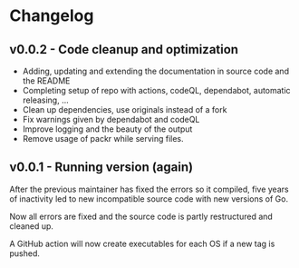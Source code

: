 # Changelog

## v0.0.2 - Code cleanup and optimization
- Adding, updating and extending the documentation in source code and the README
- Completing setup of repo with actions, codeQL, dependabot, automatic releasing, ...
- Clean up dependencies, use originals instead of a fork
- Fix warnings given by dependabot and codeQL 
- Improve logging and the beauty of the output
- Remove usage of packr while serving files.

## v0.0.1 - Running version (again)
After the previous maintainer has fixed the errors so it compiled, five years of inactivity led to new incompatible source code with new versions of Go.

Now all errors are fixed and the source code is partly restructured and cleaned up.

A GitHub action will now create executables for each OS if a new tag is pushed.
